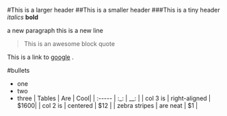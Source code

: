 #This is a larger header
##This is a smaller header
###This is a tiny header
*italics*
**bold**

a new paragraph
this is a new line

>This is an awesome block quote

This is a link to [google](http://www.google.com) .

#bullets

- one
- two
- three
| Tables | Are | Cool|
| :----- | :_: | __: |
| col 3 is | right-aligned | $1600|
| col 2 is | centered | $12 |
| zebra stripes | are neat | $1 |


